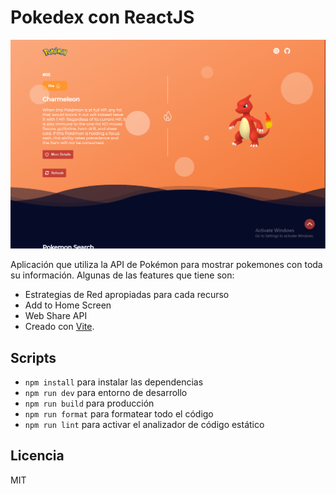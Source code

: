 # Pokedex con ReactJS

![Captura de la Pokedex](./app.png)

Aplicación que utiliza la API de Pokémon para mostrar pokemones con toda su información. Algunas de las features que tiene son:

- Estrategias de Red apropiadas para cada recurso
- Add to Home Screen
- Web Share API
- Creado con [Vite](https://vitejs.dev).

## Scripts

- `npm install` para instalar las dependencias
- `npm run dev` para entorno de desarrollo
- `npm run build` para producción
- `npm run format` para formatear todo el código
- `npm run lint` para activar el analizador de código estático

## Licencia

MIT
